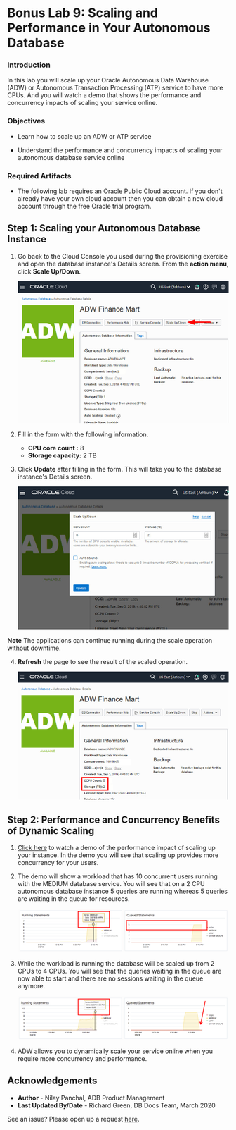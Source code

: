 
<!-- Updated March, 2020 -->

# Bonus Lab 9: Scaling and Performance in Your Autonomous Database

### Introduction

In this lab you will scale up your Oracle Autonomous Data Warehouse (ADW) or Autonomous Transaction Processing (ATP) service to have more CPUs. And you will watch a demo that shows the performance and concurrency impacts of scaling your service online.

### Objectives

-   Learn how to scale up an ADW or ATP service

-   Understand the performance and concurrency impacts of scaling your autonomous database service online

### Required Artifacts

-   The following lab requires an Oracle Public Cloud account. If you don't already have your own cloud account then you can obtain a new cloud account through the free Oracle trial program.

## <!--buggy, did this so Part 1 would collapse-->

## Step 1: Scaling your Autonomous Database Instance

1. Go back to the Cloud Console you used during the provisioning exercise and open the database instance's Details screen. From the **action menu**, click **Scale Up/Down**.

    ![](./images/Picture300-2.jpg " ")

2. Fill in the form with the following information.

    -   **CPU core count :** 8
    -   **Storage capacity:** 2 TB

3. Click **Update** after filling in the form. This will take you to the database instance's Details screen.

    ![](./images/Picture300-3.jpg " ")

**Note** The applications can continue running during the scale operation without downtime.

4. **Refresh** the page to see the result of the scaled operation.

    ![](./images/Picture300-6.png " ")


## Step 2: Performance and Concurrency Benefits of Dynamic Scaling

1. <a href="https://raw.githubusercontent.com/millerhoo/journey4-adwc/master/workshops/journey4-adwc/images/ADWC%20HOL%20-%20Scaling.mp4" target="\_blank">Click here</a> to watch a demo of the performance impact of scaling up your instance. In the demo you will see that scaling up provides more concurrency for your users.

2. The demo will show a workload that has 10 concurrent users running with the MEDIUM database service. You will see that on a 2 CPU autonomous database instance 5 queries are running whereas 5 queries are waiting in the queue for resources.

    ![](./images/Picture300-7.png " ")

3. While the workload is running the database will be scaled up from 2 CPUs to 4 CPUs. You will see that the queries waiting in the queue are now able to start and there are no sessions waiting in the queue anymore.

    ![](./images/Picture300-8.png " ")

4. ADW allows you to dynamically scale your service online when you require more concurrency and performance.


## Acknowledgements

- **Author** - Nilay Panchal, ADB Product Management
- **Last Updated By/Date** - Richard Green, DB Docs Team, March 2020

See an issue?  Please open up a request [here](https://github.com/oracle/learning-library/issues).
